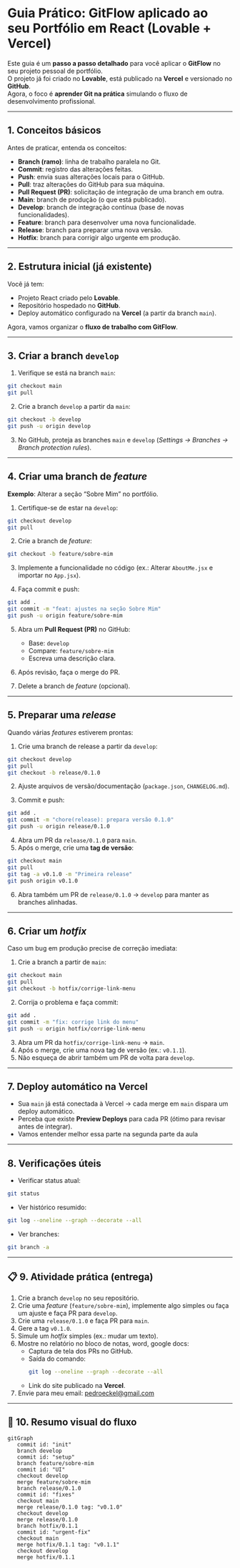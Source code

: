 # Guia Prático: GitFlow aplicado ao seu Portfólio em React (Lovable + Vercel)

Este guia é um **passo a passo detalhado** para você aplicar o **GitFlow** no seu projeto pessoal de portfólio.  
O projeto já foi criado no **Lovable**, está publicado na **Vercel** e versionado no **GitHub**.  
Agora, o foco é **aprender Git na prática** simulando o fluxo de desenvolvimento profissional.

---

## 1. Conceitos básicos

Antes de praticar, entenda os conceitos:

- **Branch (ramo)**: linha de trabalho paralela no Git.
- **Commit**: registro das alterações feitas.
- **Push**: envia suas alterações locais para o GitHub.
- **Pull**: traz alterações do GitHub para sua máquina.
- **Pull Request (PR)**: solicitação de integração de uma branch em outra.
- **Main**: branch de produção (o que está publicado).
- **Develop**: branch de integração contínua (base de novas funcionalidades).
- **Feature**: branch para desenvolver uma nova funcionalidade.
- **Release**: branch para preparar uma nova versão.
- **Hotfix**: branch para corrigir algo urgente em produção.

---

## 2. Estrutura inicial (já existente)

Você já tem:

- Projeto React criado pelo **Lovable**.
- Repositório hospedado no **GitHub**.
- Deploy automático configurado na **Vercel** (a partir da branch `main`).

Agora, vamos organizar o **fluxo de trabalho com GitFlow**.

---

## 3. Criar a branch `develop`

1. Verifique se está na branch `main`:

```bash
git checkout main
git pull
```

2. Crie a branch `develop` a partir da `main`:

```bash
git checkout -b develop
git push -u origin develop
```

3. No GitHub, proteja as branches `main` e `develop` (*Settings → Branches → Branch protection rules*).

---

## 4. Criar uma branch de *feature*

**Exemplo**: Alterar a seção “Sobre Mim” no portfólio.

1. Certifique-se de estar na `develop`:

```bash
git checkout develop
git pull
```

2. Crie a branch de *feature*:

```bash
git checkout -b feature/sobre-mim
```

3. Implemente a funcionalidade no código (ex.: Alterar `AboutMe.jsx` e importar no `App.jsx`).

4. Faça commit e push:

```bash
git add .
git commit -m "feat: ajustes na seção Sobre Mim"
git push -u origin feature/sobre-mim
```

5. Abra um **Pull Request (PR)** no GitHub:  
   - Base: `develop`  
   - Compare: `feature/sobre-mim`  
   - Escreva uma descrição clara.  

6. Após revisão, faça o merge do PR.  
7. Delete a branch de *feature* (opcional).  

---

## 5. Preparar uma *release*

Quando várias *features* estiverem prontas:

1. Crie uma branch de release a partir da `develop`:

```bash
git checkout develop
git pull
git checkout -b release/0.1.0
```

2. Ajuste arquivos de versão/documentação (`package.json`, `CHANGELOG.md`).

3. Commit e push:

```bash
git add .
git commit -m "chore(release): prepara versão 0.1.0"
git push -u origin release/0.1.0
```

4. Abra um PR da `release/0.1.0` para `main`.  
5. Após o merge, crie uma **tag de versão**:

```bash
git checkout main
git pull
git tag -a v0.1.0 -m "Primeira release"
git push origin v0.1.0
```

6. Abra também um PR de `release/0.1.0` → `develop` para manter as branches alinhadas.  

---

## 6. Criar um *hotfix*

Caso um bug em produção precise de correção imediata:

1. Crie a branch a partir de `main`:

```bash
git checkout main
git pull
git checkout -b hotfix/corrige-link-menu
```

2. Corrija o problema e faça commit:

```bash
git add .
git commit -m "fix: corrige link do menu"
git push -u origin hotfix/corrige-link-menu
```

3. Abra um PR da `hotfix/corrige-link-menu` → `main`.  
4. Após o merge, crie uma nova tag de versão (ex.: `v0.1.1`).  
5. Não esqueça de abrir também um PR de volta para `develop`.  

---

## 7. Deploy automático na Vercel

- Sua `main` já está conectada à Vercel → cada merge em `main` dispara um deploy automático.  
- Perceba que existe **Preview Deploys** para cada PR (ótimo para revisar antes de integrar).
- Vamos entender melhor essa parte na segunda parte da aula <spoiler>

---

## 8. Verificações úteis

- Verificar status atual:
```bash
git status
```

- Ver histórico resumido:
```bash
git log --oneline --graph --decorate --all
```

- Ver branches:
```bash
git branch -a
```

---

## 📋 9. Atividade prática (entrega)

1. Crie a branch `develop` no seu repositório.  
2. Crie uma *feature* (`feature/sobre-mim`), implemente algo simples ou faça um ajuste e faça PR para `develop`.  
3. Crie uma `release/0.1.0` e faça PR para `main`.  
4. Gere a tag `v0.1.0`.  
5. Simule um *hotfix* simples (ex.: mudar um texto).  
6. Mostre no relatório no bloco de notas, word, google docs:
    - Captura de tela dos PRs no GitHub.  
    - Saída do comando:
         ```bash
         git log --oneline --graph --decorate --all
         ```
    - Link do site publicado na **Vercel**.
7. Envie para meu email: pedroeckel@gmail.com


---

## 📝 10. Resumo visual do fluxo

```mermaid
gitGraph
   commit id: "init"
   branch develop
   commit id: "setup"
   branch feature/sobre-mim
   commit id: "UI"
   checkout develop
   merge feature/sobre-mim
   branch release/0.1.0
   commit id: "fixes"
   checkout main
   merge release/0.1.0 tag: "v0.1.0"
   checkout develop
   merge release/0.1.0
   branch hotfix/0.1.1
   commit id: "urgent-fix"
   checkout main
   merge hotfix/0.1.1 tag: "v0.1.1"
   checkout develop
   merge hotfix/0.1.1
```
